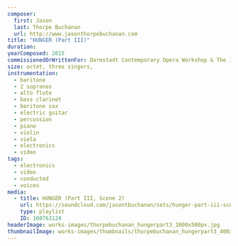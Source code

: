 ```yaml
---
composer:
  first: Jason
  last: Thorpe Buchanan
  url: http://www.jasonthorpebuchanan.com
title: "HUNGER (Part III)"
duration:
yearComposed: 2015
commissionedOrWrittenFor: Darmstadt Contemporary Opera Workshop & The Industry, L.A.
size: octet, three singers,
instrumentation:
  - baritone
  - 2 sopranos
  - alto flute
  - bass clarinet
  - baritone sax
  - electric guitar
  - percussion
  - piano
  - violin
  - viola
  - electronics
  - video
tags:
  - electronics
  - video
  - conducted
  - voices
media:
  - title: HUNGER (Part III, Scene 2)
    url: https://soundcloud.com/jasontbuchanan/sets/hunger-part-iii-scene-2
    type: playlist
    ID: 160763124
headerImage: works-images/thorpebuchanan_hungerpart3_1000x500px.jpg
thumbnailImage: works-images/thumbnails/thorpebuchanan_hungerpart3_400x200.jpg
---
```

